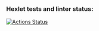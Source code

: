 ### Hexlet tests and linter status:
[![Actions Status](https://github.com/Abacadabras/backend-project-44/workflows/hexlet-check/badge.svg)](https://github.com/Abacadabras/backend-project-44/actions)